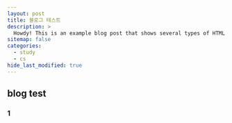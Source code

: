 ```yaml
---
layout: post
title: 블로그 테스트
description: >
  Howdy! This is an example blog post that shows several types of HTML content supported in this theme.
sitemap: false
categories:
  - study
  - cs
hide_last_modified: true
---
```


## blog test
### 1